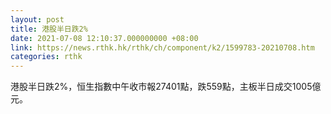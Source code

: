 ```yaml
---
layout: post
title: 港股半日跌2%
date: 2021-07-08 12:10:37.000000000 +08:00
link: https://news.rthk.hk/rthk/ch/component/k2/1599783-20210708.htm
categories: rthk
---
```


港股半日跌2%，恒生指數中午收市報27401點，跌559點，主板半日成交1005億元。
